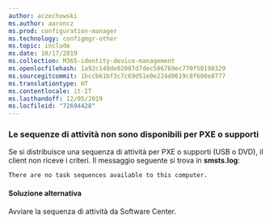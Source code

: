 ```yaml
---
author: aczechowski
ms.author: aaroncz
ms.prod: configuration-manager
ms.technology: configmgr-other
ms.topic: include
ms.date: 10/17/2019
ms.collection: M365-identity-device-management
ms.openlocfilehash: 1a92c149de02087d7dec586769ec770f50190329
ms.sourcegitcommit: 1bccb61bf3c7c69d51e0e224d0619c8f608e8777
ms.translationtype: HT
ms.contentlocale: it-IT
ms.lasthandoff: 12/05/2019
ms.locfileid: "72694428"
---
```

### <a name="ki_osd"></a> Le sequenze di attività non sono disponibili per PXE o supporti

<!--5578298-->
Se si distribuisce una sequenza di attività per PXE o supporti (USB o DVD), il client non riceve i criteri. Il messaggio seguente si trova in **smsts.log**:

`There are no task sequences available to this computer.`

#### <a name="workaround"></a>Soluzione alternativa

Avviare la sequenza di attività da Software Center.
